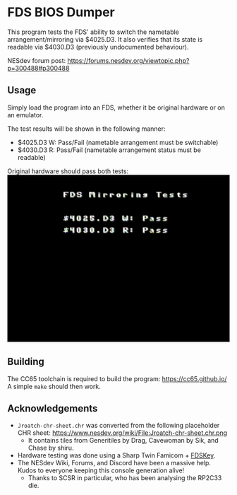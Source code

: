 # FDS BIOS Dumper

This program tests the FDS' ability to switch the nametable arrangement/mirroring via $4025.D3. It also verifies that its state is readable via $4030.D3 (previously undocumented behaviour).

NESdev forum post: https://forums.nesdev.org/viewtopic.php?p=300488#p300488

## Usage

Simply load the program into an FDS, whether it be original hardware or on an emulator.

The test results will be shown in the following manner:
- $4025.D3 W: Pass/Fail (nametable arrangement must be switchable) 
- $4030.D3 R: Pass/Fail (nametable arrangement status must be readable)

Original hardware should pass both tests:
![Screen capture from a Sharp Twin Famicom](/img/FDS-Mirroring-Test_TwinFC.png)

## Building

The CC65 toolchain is required to build the program: https://cc65.github.io/
A simple `make` should then work.

## Acknowledgements

- `Jroatch-chr-sheet.chr` was converted from the following placeholder CHR sheet: https://www.nesdev.org/wiki/File:Jroatch-chr-sheet.chr.png
  - It contains tiles from Generitiles by Drag, Cavewoman by Sik, and Chase by shiru.
- Hardware testing was done using a Sharp Twin Famicom + [FDSKey](https://github.com/ClusterM/fdskey).
- The NESdev Wiki, Forums, and Discord have been a massive help. Kudos to everyone keeping this console generation alive!
  - Thanks to SCSR in particular, who has been analysing the RP2C33 die.
